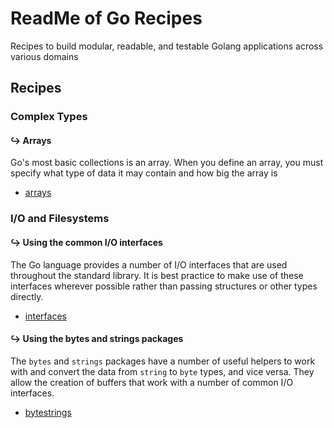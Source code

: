 # ReadMe of Go Recipes

Recipes to build modular, readable, and testable Golang applications across various domains

## Recipes

### Complex Types

#### ↪️ Arrays

Go's most basic collections is an array. When you define an array, you must specify what type of data it may contain and how big the array is 

- [arrays](<./arrays/README.md>)

### I/O and Filesystems

#### ↪️ Using the common I/O interfaces

The Go language provides a number of I/O interfaces that are used throughout the standard library. It is best practice to make use of these interfaces wherever possible rather than passing structures or other types directly.

- [interfaces](<./interfaces/README.md>)

#### ↪️ Using the bytes and strings packages

The `bytes` and `strings` packages have a number of useful helpers to work with and convert the data from `string` to `byte` types, and vice versa. They allow the creation of buffers that work with a number of common I/O interfaces.

- [bytestrings](./bytestrings/README.md)


